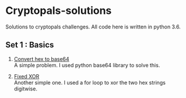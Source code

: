 # Cryptopals-solutions

Solutions to cryptopals challenges. All code here is written in python 3.6.

## Set 1 : Basics

1. [Convert hex to base64](./Set1/c1.py)  
A simple problem. I used python base64 library to solve this.

2. [Fixed XOR](./Set1/c2.py)  
Another simple one. I used a for loop to xor the two hex strings digitwise.
